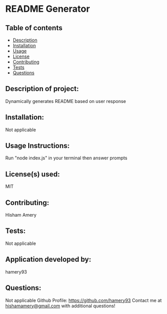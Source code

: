 # **README Generator**

## Table of contents
- [Description](#Description)
- [Installation](#Installation)
- [Usage](#Usage)
- [License](#License)
- [Contributing](#Contributing)
- [Tests](#Tests)
- [Questions](#Questions)

## Description of project:  
Dynamically generates README based on user response

## Installation:  
Not applicable

## Usage Instructions:  
Run "node index.js" in your terminal then answer prompts

## License(s) used:  

MIT

## Contributing:  
Hisham Amery

## Tests:  
Not applicable 

## Application developed by:  
hamery93

## Questions:  
Not applicable
Github Profile:  https://github.com/hamery93
Contact me at  hishamamery@gmail.com with additional questions!